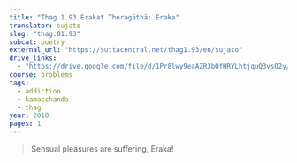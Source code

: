 ```yaml
---
title: "Thag 1.93 Erakat Theragāthā: Eraka"
translator: sujato
slug: "thag.01.93"
subcat: poetry
external_url: "https://suttacentral.net/thag1.93/en/sujato"
drive_links:
  - "https://drive.google.com/file/d/1Pr8lwy9eaAZR3bOfHRYLhtjquQ3vsO2y/view?usp=drivesdk"
course: problems
tags:
  - addiction
  - kamacchanda
  - thag
year: 2018
pages: 1
---
```


> Sensual pleasures are suffering, Eraka!
